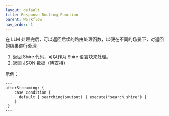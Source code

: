 ```yaml
---
layout: default
title: Response Routing Function
parent: Workflow
nav_order: 1
---
```


在 LLM 处理完后，可以返回后续的路由处理函数，以便在不同的场景下，对返回的结果进行处理。

1. 返回 Shire 代码，可以作为 Shire 语言块来处理。
2. 返回 JSON 数据（待支持）

示例：

```shire
---
afterStreaming: {
    case condition {
      default { searching($output) | execute("search.shire") }
    }
 }
---

```
